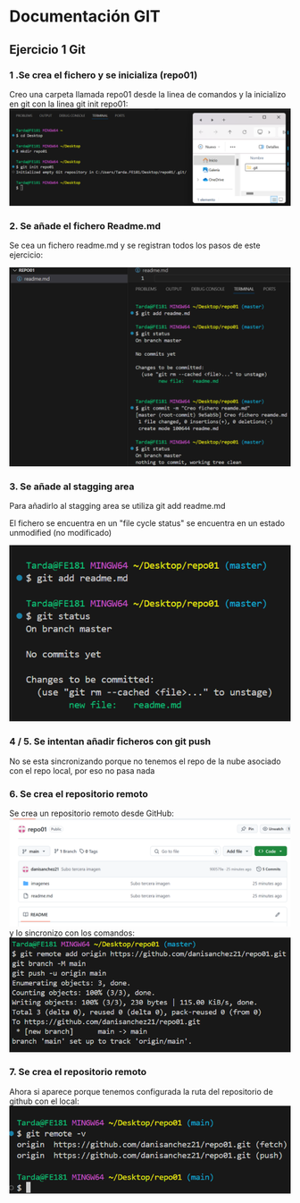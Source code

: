 # Documentación GIT
## Ejercicio 1 Git


### 1 .Se crea el fichero y se inicializa (repo01) 
Creo una carpeta llamada repo01 desde
la linea de comandos y la inicializo en 
git con la linea git init repo01:
![alt text](/imagenes/1.png)

### 2. Se añade el fichero Readme.md
Se cea un fichero readme.md y se registran todos
los pasos de este ejercicio:

![alt text](/imagenes/3.png)

### 3. Se añade al stagging area
Para añadirlo al stagging area 
se utiliza git add readme.md

El fichero se encuentra en un "file cycle status" 
se encuentra en un estado unmodified (no modificado)

![alt text](/imagenes/2.png) 

### 4 / 5. Se intentan añadir ficheros con git push
No se esta sincronizando porque no
tenemos el repo de la nube asociado con el
repo local, por eso no pasa nada

### 6. Se crea el repositorio remoto
Se crea un repositorio remoto desde
GitHub:
![alt text](/imagenes/7.png)
y lo sincronizo con los comandos:
![alt text](/imagenes/6.1.png)

### 7. Se crea el repositorio remoto
Ahora si aparece porque tenemos configurada
la ruta del repositorio de github con el local: 
![alt text](/imagenes/6.png) 



